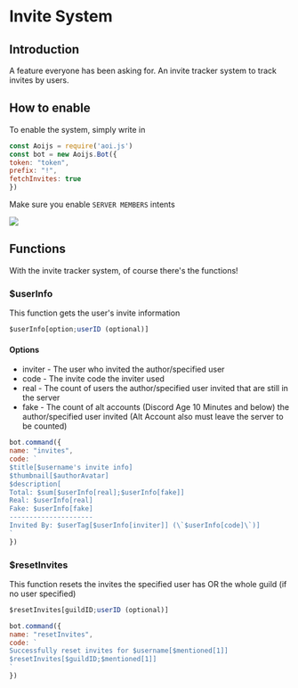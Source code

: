 # Invite System

## Introduction

A feature everyone has been asking for. An invite tracker system to track invites by users.

## How to enable

To enable the system, simply write in

```javascript
const Aoijs = require('aoi.js')
const bot = new Aoijs.Bot({
token: "token",
prefix: "!",
fetchInvites: true
})
```

Make sure you enable `SERVER MEMBERS` intents

![](../../.gitbook/assets/image%20%2844%29.png)

## Functions

With the invite tracker system, of course there's the functions!

### $userInfo

This function gets the user's invite information

```javascript
$userInfo[option;userID (optional)]
```

#### Options

* inviter - The user who invited the author/specified user
* code - The invite code the inviter used
* real - The count of users the author/specified user invited that are still in the server
* fake - The count of alt accounts \(Discord Age 10 Minutes and below\) the author/specified user invited \(Alt Account also must leave the server to be counted\)

```javascript
bot.command({
name: "invites",
code: `
$title[$username's invite info]
$thumbnail[$authorAvatar]
$description[
Total: $sum[$userInfo[real];$userInfo[fake]]
Real: $userInfo[real]
Fake: $userInfo[fake]
---------------------
Invited By: $userTag[$userInfo[inviter]] (\`$userInfo[code]\`)]
`
})
```

### $resetInvites

This function resets the invites the specified user has OR the whole guild \(if no user specified\)

```javascript
$resetInvites[guildID;userID (optional)]
```

```javascript
bot.command({
name: "resetInvites",
code: `
Successfully reset invites for $username[$mentioned[1]]
$resetInvites[$guildID;$mentioned[1]]
`
})
```


